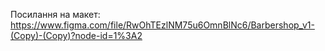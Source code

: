 Посилання на макет: https://www.figma.com/file/RwOhTEzlNM75u6OmnBlNc6/Barbershop_v1-(Copy)-(Copy)?node-id=1%3A2
